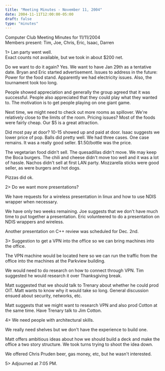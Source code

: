 ```yaml
---
title: "Meeting Minutes - November 11, 2004"
date: 2004-11-11T12:00:00-05:00
draft: false
type: "minutes"
---
```


Computer Club Meeting Minutes for 11/11/2004<br>
Members present: Tim, Joe, Chris, Eric, Isaac, Darren<p>

1> Lan party went well.<br>
Exact counts not available, but we took in about $200 net.<p>

Do we want to do it again?  Yes.  We want to have Jan 29th as a tentative date.
Bryan and Eric started advertisement.  Issues to address in the future: Power
for the food stand.  Apparently we had electricity issues.  Also, the
tournament took too long.  <p>

People showed appreciation and generally the group agreed that it was
successful.  People also appreciated that they could play what they wanted to.
The motivation is to get people playing on one giant game.<p>

Next time, we might need to check out more rooms as spillover.  We're
relatively close to the limits of the room.  Pricing issues?  Most of the foods
were fairly cheap.  Our $5 is a great attraction. <p> 

Did most pay at door?  10-15 showed up and paid at door.  Isaac suggests we
lower price of pop.  Balls did pretty well.  We had three cases.  One case
remains.  It was a really good seller.  $1.50/bottle was the price.<p>

The vegetarian food didn't sell.  The quesadillas didn't move.  We may keep the
Boca burgers.  The chili and cheese didn't move too well and it was a lot of
hassle.  Nachos didn't sell at first LAN party.  Mozzarella sticks were good
seller, as were burgers and hot dogs.  <p>

Pizzas did ok.  <p>

2> Do we want more presentations?<br>

We have requests for a wireless presentation in linux and how to use NDIS
wrapper when necessary.<p>

We have only two weeks remaining.  Joe suggests that we don't have much time to
put together a presentation.  Eric volunteered to do a presentation on NDIS
wrappers and wireless.<p>

Another presentation on C++ review was scheduled for Dec. 2nd.<p>

3> Suggestion to get a VPN into the office so we can bring machines into the
office.<br>

The VPN machine would be located here so we can run the traffic from the office
into the machines at the Parkview building.  <p>

We would need to do research on how to connect through VPN.  Tim suggested he
would research it over Thanksgiving break.<p>

Matt suggested that we should talk to Trenary about whether he could prod OIT.
Matt wants to know why it would take so long.  General discussion ensued about
security, networks, etc.<p>

Matt suggests that we might want to research VPN and also prod Cotton at the
same time.  Have Trenary talk to Jim Cotton.<p>

4> We need people with architectural skills.<br>

We really need shelves but we don't have the experience to build one.<p>  

Matt offers ambitious ideas about how we should build a deck and make the
office a two story structure.  We took turns trying to shoot the idea down.<p>

We offered Chris Pruden beer, gas money, etc, but he wasn't interested.<p>

5> Adjourned at 7:05 PM.<p>

